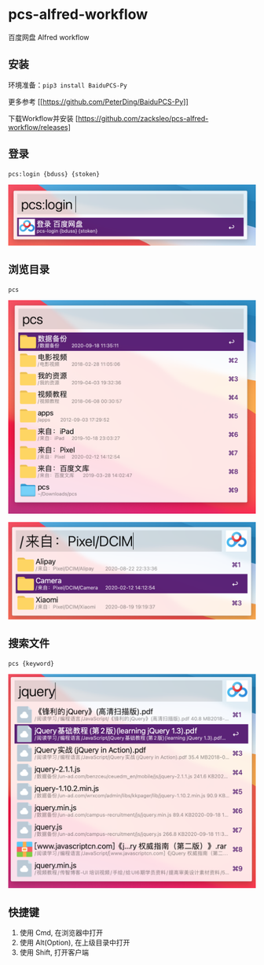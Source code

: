 # pcs-alfred-workflow

百度网盘 Alfred workflow

## 安装

环境准备：`pip3 install BaiduPCS-Py`

更多参考 [[https://github.com/PeterDing/BaiduPCS-Py]]

下载Workflow并安装 [https://github.com/zacksleo/pcs-alfred-workflow/releases]

## 登录

`pcs:login {bduss} {stoken}`

![登录截图](.github/screenshot/pcs-login.png)

## 浏览目录

`pcs`

![浏览目录](.github/screenshot/pcs-root.png)

![浏览目录](.github/screenshot/pcs-dir.png)

## 搜索文件

`pcs {keyword}`

![搜索文件](.github/screenshot/pcs-search.png)

## 快捷键

1. 使用 Cmd, 在浏览器中打开
2. 使用 Alt(Option), 在上级目录中打开
3. 使用 Shift, 打开客户端
